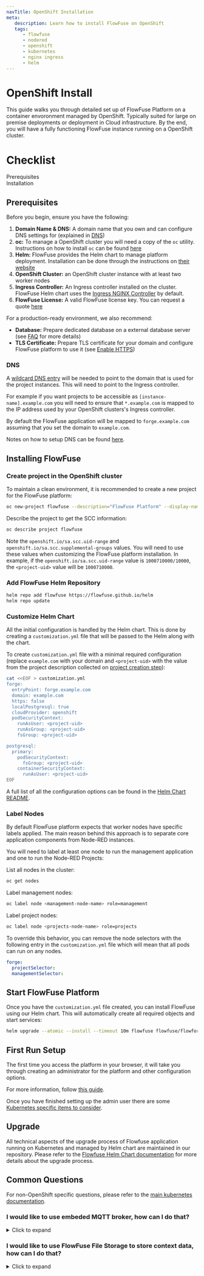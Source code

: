 ```yaml
---
navTitle: OpenShift Installation
meta:
   description: Learn how to install FlowFuse on OpenShift
   tags:
      - flowfuse
      - nodered
      - openshift
      - kubernetes
      - nginx ingress
      - helm
---
```


<script>     
    class ChecklistItem extends HTMLElement {

       static observedAttributes = ["type", "task"];

       constructor() {
          super();   
          this.type = 'required'
          this.task = ''
       }

       attributeChangedCallback(name, oldValue, newValue) {
         if (name === "type") {
             this.type = newValue;
         } else if (name === "task") {
             this.task = newValue;
         }
       }

       connectedCallback () {
         const iconRequired = `<svg xmlns="http://www.w3.org/2000/svg" fill="none" viewBox="0 0 24 24" stroke-width="1.5" stroke="currentColor"><path stroke-linecap="round" stroke-linejoin="round" d="M9 12.75 11.25 15 15 9.75M21 12a9 9 0 1 1-18 0 9 9 0 0 1 18 0Z" /></svg>`
         const iconRecommended = `<svg xmlns="http://www.w3.org/2000/svg" fill="none" viewBox="0 0 24 24" stroke-width="1.5" stroke="currentColor"><path stroke-linecap="round" stroke-linejoin="round" d="M9 12.75 11.25 15 15 9.75M21 12c0 1.268-.63 2.39-1.593 3.068a3.745 3.745 0 0 1-1.043 3.296 3.745 3.745 0 0 1-3.296 1.043A3.745 3.745 0 0 1 12 21c-1.268 0-2.39-.63-3.068-1.593a3.746 3.746 0 0 1-3.296-1.043 3.745 3.745 0 0 1-1.043-3.296A3.745 3.745 0 0 1 3 12c0-1.268.63-2.39 1.593-3.068a3.745 3.745 0 0 1 1.043-3.296 3.746 3.746 0 0 1 3.296-1.043A3.746 3.746 0 0 1 12 3c1.268 0 2.39.63 3.068 1.593a3.746 3.746 0 0 1 3.296 1.043 3.746 3.746 0 0 1 1.043 3.296A3.745 3.745 0 0 1 21 12Z" /></svg>`
         const iconOptional = `<svg xmlns="http://www.w3.org/2000/svg" fill="none" viewBox="0 0 24 24" stroke-width="1.5" stroke="currentColor"><path stroke-linecap="round" stroke-linejoin="round" d="M8.625 12a.375.375 0 1 1-.75 0 .375.375 0 0 1 .75 0Zm0 0H8.25m4.125 0a.375.375 0 1 1-.75 0 .375.375 0 0 1 .75 0Zm0 0H12m4.125 0a.375.375 0 1 1-.75 0 .375.375 0 0 1 .75 0Zm0 0h-.375M21 12a9 9 0 1 1-18 0 9 9 0 0 1 18 0Z" /></svg>`

         let icon = iconRequired
         let tooltip = "Required for Operation"
         if (this.type === 'recommended') {
           icon = iconRecommended
           tooltip = "Recommended for Production"
         } else if (this.type === 'optional') {
           icon = iconOptional
           tooltip = "Optional"
         }
         this.innerHTML = `<div class="checklist-item checklist-item--${this.type}"><span class="tooltip" data-tooltip="${tooltip}"><span class="checklist-item-status">${icon}</span><span>${this.task}</span></span></div>`
       }
    }

    customElements.define('checklist-item', ChecklistItem);
 </script>

# OpenShift Install

This guide walks you through detailed set up of FlowFuse Platform on a container envoronment managed by OpenShift. Typically suited for large on premise deployments or deployment in Cloud infrastructure.
By the end, you will have a fully functioning FlowFuse instance running on a OpenShift cluster.

# Checklist

 <div class="grid grid-cols-2 gap-8">
   <div class="checklist">
     <label>Prerequisites</label>
     <div>
       <checklist-item task="Domain Name"></checklist-item>
       <checklist-item task="OpenShift cluster"></checklist-item>
       <checklist-item task="FlowFuse License"></checklist-item>
       <checklist-item type="recommended" task="Setup Dedicated Database"></checklist-item>
       <checklist-item type="recommended" task="Prepare TLS Certificates"></checklist-item>
     </div>
   </div>

   <div class="checklist">
     <label>Installation</label>
     <div>
       <checklist-item task="Download FlowFuse"></checklist-item>
       <checklist-item task="Configure FlowFuse"></checklist-item>
       <checklist-item type="recommended" task="Enable HTTPS"></checklist-item>
     </div>
   </div>
 </div>


## Prerequisites

Before you begin, ensure you have the following:

1. **Domain Name & DNS:** A domain name that you own and can configure DNS settings for (explained in [DNS](#dns))
2. **oc:** To manage a OpenShift cluster you will need a copy of the `oc` utility. Instructions on how to install `oc` can be found [here](https://docs.openshift.com/container-platform/4.17/cli_reference/openshift_cli/getting-started-cli.html)
3. **Helm:** FlowFuse provides the Helm chart to manage platform deployment. Installation can be done through the instructions on [their website](https://helm.sh)
4. **OpenShift Cluster:** an OpenShift cluster instance with at least two worker nodes
5. **Ingress Controller:** An Ingress controller installed on the cluster. FlowFuse Helm chart uses the [Ingress NGINX Controller](https://github.com/kubernetes/ingress-nginx) by default.
6. **FlowFuse License:** A valid FlowFuse license key. You can request a quote [here](https://flowfuse.com/pricing/request-quote/)

For a production-ready environment, we also recommend: 
* **Database:** Prepare dedicated database on a external database server (see [FAQ](README.md#how-to-use-external-database-server%3F) for more details)
* **TLS Certificate:** Prepare TLS certificate for your domain and configure FlowFuse platform to use it (see [Enable HTTPS](README.md#i-would-like-to-secure-the-platform-with-https%2C-how-can-i-do-that%3F)) 

### DNS

A [wildcard DNS entry](https://en.wikipedia.org/wiki/Wildcard_DNS_record) will be needed 
to point to the domain that is used for the project instances. This will need to point 
to the Ingress controller.

For example if you want projects to be accessible as `[instance-name].example.com`
you will need to ensure that `*.example.com` is mapped to the IP address used by 
your OpenShift clusters's Ingress controller.

By default the FlowFuse application will be mapped to `forge.example.com` assuming
that you set the domain to `example.com`.

Notes on how to setup DNS can be found [here](../dns-setup.md).

## Installing FlowFuse

### Create project in the OpenShift cluster

To maintain a clean environment, it is recommended to create a new project for the FlowFuse platform:

```bash
oc new-project flowfuse --description="FlowFuse Platform" --display-name="FlowFuse"
```

Describe the project to get the SCC information:

```bash
oc describe project flowfuse
```

Note the `openshift.io/sa.scc.uid-range` and `openshift.io/sa.scc.supplemental-groups` values. You will need to use these values when customizing the FlowFuse platform installation.
In example, if the `openshift.io/sa.scc.uid-range` value is `1000710000/10000`, the `<project-uid>` value will be `1000710000`.

### Add FlowFuse Helm Repository

```bash
helm repo add flowfuse https://flowfuse.github.io/helm
helm repo update
```

### Customize Helm Chart

All the initial configuration is handled by the Helm chart. This is done by creating a `customization.yml` file that will be passed to the Helm along with the chart.

To create `customization.yml` file with a minimal required configuration (replace `example.com` with your domain 
and `<project-uid>` with the value from the project description collected on [project creation step](#create-project-in-the-openshift-cluster)):

```bash
cat <<EOF > customization.yml
forge:
  entryPoint: forge.example.com
  domain: example.com
  https: false
  localPostgresql: true
  cloudProvider: openshift
  podSecurityContext:
    runAsUser: <project-uid>
    runAsGroup: <project-uid>
    fsGroup: <project-uid>

postgresql:
  primary:
    podSecurityContext:
      fsGroup: <project-uid>
    containerSecurityContext:
      runAsUser: <project-uid>
EOF
```
A full list of all the configuration options can be found in the [Helm Chart README](https://github.com/FlowFuse/helm/blob/main/helm/flowforge/README.md#configuration-values).

### Label Nodes

By default FlowFuse platform expects that worker nodes have specific labels applied. The main reason behind this approach is to separate core application components from Node-RED instances.

You will need to label at least one node to run the management application and one to run the Node-RED Projects:

List all nodes in the cluster:

```bash
oc get nodes
```

Label management nodes:
```bash
oc label node <management-node-name> role=management
```

Label project nodes:
```bash
oc label node <projects-node-name> role=projects
```

To override this behavior, you can remove the node selectors with the following entry in the `customization.yml` file which will mean that all pods can run on any nodes.

```yaml
forge:
  projectSelector:
  managementSelector:
```

## Start FlowFuse Platform

Once you have the `customization.yml` file created, you can install FlowFuse using our Helm chart. This will automatically create all required objects and start services:

```bash
helm upgrade --atomic --install --timeout 10m flowfuse flowfuse/flowforge -f customization.yml
```

## First Run Setup

The first time you access the platform in your browser, it will take you through
creating an administrator for the platform and other configuration options.

For more information, follow [this guide](../first-run.md).

Once you have finished setting up the admin user there are some [Kubernetes specific items to consider](#common-questions).

## Upgrade

All technical aspects of the upgrade process of Flowfuse application running on Kubernetes and managed by Helm chart are maintained in our repository.
Please refer to the [Flowfuse Helm Chart documentation](https://github.com/FlowFuse/helm/blob/main/helm/flowforge/README.md#upgrading-chart) for more details
about the upgrade process.

## Common Questions

For non-OpenShift specific questions, please refer to the [main kubernetes documentation](README.md#common-questions).

### I would like to use embeded MQTT broker, how can I do that?

<details>
  <summary>Click to expand</summary>

The FlowFuse Helm chart provides the MQTT broker service.

To enable the MQTT broker you need to add the following to the `customization.yml` file 
(replace the `<project-uid>` with the value from the project description collected on [project creation step](#create-project-in-the-openshift-cluster)):

```yaml
forge:
  broker:
    enabled: true
    podSecurityContext:
      runAsUser: <project-uid>
      runAsGroup: <project-uid>
      fsGroup: <project-uid>
```

Apply changes with [platform startup command](#start-flowfuse-platform).

Check the [FlowFuse Helm chart documentation](https://github.com/FlowFuse/helm/tree/main/helm/flowforge#mqtt-broker) for more details about the parameters that can be configured for the MQTT broker.

</details>

### I would like to use FlowFuse File Storage to store context data, how can I do that?

<details>
  <summary>Click to expand</summary>

To enable the FlowFuse File Storage component add the following to the `customization.yml` file
(replace the `<project-uid>` with the value from the project description collected on [project creation step](#create-project-in-the-openshift-cluster)):

```yaml
forge:
  fileStore:
    enabled: true
    podSecurityContext:
      runAsUser: <project-uid>
      runAsGroup: <project-uid>
      fsGroup: <project-uid>
```

Apply changes with [platform startup command](#start-flowfuse-platform).

Check the [FlowFuse Helm chart documentation](https://github.com/FlowFuse/helm/tree/main/helm/flowforge#file-storage) for more details about the parameters that can be configured for the File Storage.

</details>
